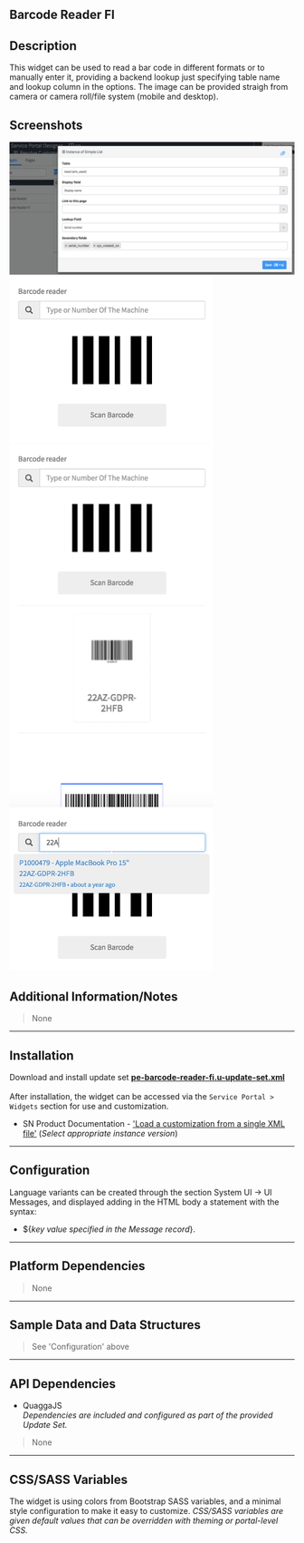 ## Barcode Reader FI

## Description

This widget can be used to read a bar code in different formats or to manually enter it, providing a backend lookup just specifying table name and lookup column in the options.
The image can be provided straigh from camera or camera roll/file system (mobile and desktop).

## Screenshots
![alt text](../images/pe-barcode-reader-fi-01.png "Barcode Reader - Options")
![alt text](../images/pe-barcode-reader-fi-02.png "Barcode Reader - Initial UI")
![alt text](../images/pe-barcode-reader-fi-03.png "Barcode Reader - After code extraction from image")
![alt text](../images/pe-barcode-reader-fi-04.png "Barcode Reader - Manual lookup")

## Additional Information/Notes
> None
---
## Installation
Download and install update set **[pe-barcode-reader-fi.u-update-set.xml](pe-barcode-reader-fi.u-update-set.xml)** <br/><br/>
After installation, the widget can be accessed via the `Service Portal > Widgets` section for use and customization.<br/>
* SN Product Documentation - ['Load a customization from a single XML file'](https://docs.servicenow.com/search?q=Load+a+customization+from+a+single+XML+file)   (<i>Select appropriate instance version</i>)
---
## Configuration
Language variants can be created through the section System UI -> UI Messages, and displayed adding in the HTML body a statement with the syntax:<br/>
* ${<i>key value specified in the Message record</i>}.
---
## Platform Dependencies
> None
---
## Sample Data and Data Structures
> See 'Configuration' above
---
## API Dependencies
* QuaggaJS <br/>
<i>Dependencies are included and configured as part of the provided Update Set.</i>
> None
---
## CSS/SASS Variables
The widget is using colors from Bootstrap SASS variables, and a minimal style configuration to make it easy to customize.
_CSS/SASS variables are given default values that can be overridden with theming or portal-level CSS._
